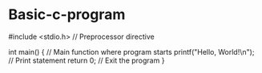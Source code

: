 # Basic-c-program


#include <stdio.h>  // Preprocessor directive

int main() {  // Main function where program starts
    printf("Hello, World!\n");  // Print statement
    return 0;  // Exit the program
}
